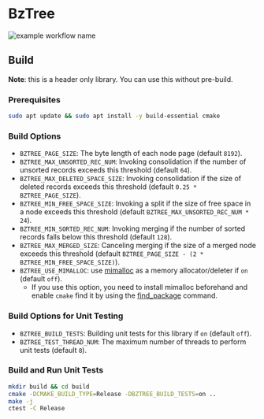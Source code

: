 # BzTree

![example workflow name](https://github.com/dbgroup-nagoya-u/bztree/workflows/Unit%20Tests/badge.svg?branch=main)

## Build

**Note**: this is a header only library. You can use this without pre-build.

### Prerequisites

```bash
sudo apt update && sudo apt install -y build-essential cmake
```

### Build Options

- `BZTREE_PAGE_SIZE`: The byte length of each node page (default `8192`).
- `BZTREE_MAX_UNSORTED_REC_NUM`: Invoking consolidation if the number of unsorted records exceeds this threshold (default `64`).
- `BZTREE_MAX_DELETED_SPACE_SIZE`: Invoking consolidation if the size of deleted records exceeds this threshold (default `0.25 * BZTREE_PAGE_SIZE`).
- `BZTREE_MIN_FREE_SPACE_SIZE`: Invoking a split if the size of free space in a node exceeds this threshold (default `BZTREE_MAX_UNSORTED_REC_NUM * 24`).
- `BZTREE_MIN_SORTED_REC_NUM`: Invoking merging if the number of sorted records falls below this threshold (default `128`).
- `BZTREE_MAX_MERGED_SIZE`: Canceling merging if the size of a merged node exceeds this threshold (default `BZTREE_PAGE_SIZE - (2 * BZTREE_MIN_FREE_SPACE_SIZE)`).
- `BZTREE_USE_MIMALLOC`: use [mimalloc](https://github.com/microsoft/mimalloc) as a memory allocator/deleter if `on` (default `off`).
    - If you use this option, you need to install mimalloc beforehand and enable `cmake` find it by using the [find_package](https://cmake.org/cmake/help/latest/command/find_package.html) command.

### Build Options for Unit Testing

- `BZTREE_BUILD_TESTS`: Building unit tests for this library if `on` (default `off`).
- `BZTREE_TEST_THREAD_NUM`: The maximum number of threads to perform unit tests (default `8`).

### Build and Run Unit Tests

```bash
mkdir build && cd build
cmake -DCMAKE_BUILD_TYPE=Release -DBZTREE_BUILD_TESTS=on ..
make -j
ctest -C Release
```
